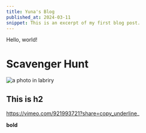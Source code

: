```yaml
---
title: Yuna's Blog
published_at: 2024-03-11
snippet: This is an excerpt of my first blog post.
---
```


Hello, world!

# Scavenger Hunt
![a photo in labriry](/w01s01/01.jpg)
## This is h2
[](https://vimeo.com/921993721?share=copy)https://vimeo.com/921993721?share=copy_underline_

**bold**
